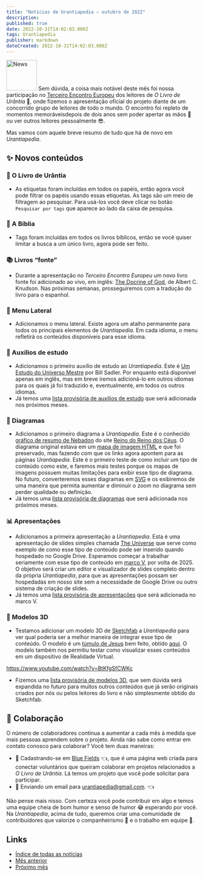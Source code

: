 ```yaml
---
title: "Notícias de Urantiapedia — outubro de 2022"
description:
published: true
date: 2022-10-31T14:02:03.086Z
tags: Urantiapedia
publisher: markdown
dateCreated: 2022-10-31T14:02:03.086Z
---
```


<img src="/_assets/svg/icon-news.svg" alt="News" style="width: 80px;"> Sem dúvida, a coisa mais notável deste mês foi nossa participação no [Terceiro Encontro Europeu](https://aue.urantia-association.org/iii-encuentro-europeo-de-lectores-de-el-libro-de-urantia/) dos leitores de _O Livro de Urântia_ :blue_book:, onde fizemos o apresentação oficial do projeto diante de um concorrido grupo de leitores de todo o mundo. O encontro foi repleto de momentos memoráveis ​​depois de dois anos sem poder apertar as mãos :wave: ou ver outros leitores pessoalmente :sunglasses:.

Mas vamos com aquele breve resumo de tudo que há de novo em _Urantiapedia_.

## :sparkles: Novos conteúdos

### :blue_book: O Livro de Urântia

- As etiquetas foram incluídas em todos os papéis, então agora você pode filtrar os papéis usando essas etiquetas. As tags são um meio de filtragem ao pesquisar. Para usá-los você deve clicar no botão `Pesquisar por tags` que aparece ao lado da caixa de pesquisa.

### :closed_book: A Bíblia

- Tags foram incluídas em todos os livros bíblicos, então se você quiser limitar a busca a um único livro, agora pode ser feito.

### :books: Livros “fonte”

- Durante a apresentação no _Terceiro Encontro Europeu_ um novo livro fonte foi adicionado ao vivo, em inglês: [The Docrine of God](/en/book/Albert_C_Knudson/The_Doctrine_of_God), de Albert C. Knudson. Nas próximas semanas, prosseguiremos com a tradução do livro para o espanhol.

### :date: Menu Lateral

- Adicionamos o menu lateral. Existe agora um atalho permanente para todos os principais elementos de _Urantiapedia_. Em cada idioma, o menu refletirá os conteúdos disponíveis para esse idioma.

### :notebook: Auxílios de estudo

- Adicionamos o primeiro auxílio de estudo ao _Urantiapedia_. Este é [Um Estudo do Universo Mestre](/en/article/William_S_Sadler_Jr/Study_of_the_Master_Universe) por Bill Sadler. Por enquanto está disponível apenas em inglês, mas em breve iremos adicioná-lo em outros idiomas para os quais já foi traduzido e, eventualmente, em todos os outros idiomas.
- Já temos uma [lista provisória de auxílios de estudo](/en/index/study_aids) que será adicionada nos próximos meses.

### :memo: Diagramas

- Adicionamos o primeiro diagrama a _Urantiapedia_. Este é o conhecido [gráfico de resumo de Nebadon](/en/article/The_Kingdom_of_Heaven_Revelation_Nebadon_Chart) do site [Reino do Reino dos Céus](http://www.nebadon.info/). O diagrama original estava em um [mapa de imagem HTML](https://www.w3schools.com/html/html_images_imagemap.asp) e que foi preservado, mas fazendo com que os links agora apontem para as páginas _Urantiapedia_. Este é o primeiro teste de como incluir um tipo de conteúdo como este, e faremos mais testes porque os mapas de imagens possuem muitas limitações para exibir esse tipo de diagrama. No futuro, converteremos esses diagramas em [SVG](https://en.wikipedia.org/wiki/Scalable_Vector_Graphics) e os exibiremos de uma maneira que permita aumentar e diminuir o zoom no diagrama sem perder qualidade ou definição.
- Já temos uma [lista provisória de diagramas](/en/index/diagrams) que será adicionada nos próximos meses.

### :bar_chart: Apresentações

- Adicionamos a primeira apresentação a _Urantiapedia_. Esta é uma apresentação de slides simples chamada [The Universe](/en/slides/The_Universe) que serve como exemplo de como esse tipo de conteúdo pode ser inserido quando hospedado no Google Drive. Esperamos começar a trabalhar seriamente com esse tipo de conteúdo em [marco V](/pt/help/phases#marco-v-apresentações), por volta de 2025. O objetivo será criar um editor e visualizador de slides completo dentro da própria _Urantiapedia_, para que as apresentações possam ser hospedadas em nosso site sem a necessidade de Google Drive ou outro sistema de criação de slides.
- Já temos uma [lista provisória de apresentações](/es/index/presentations) que será adicionada no marco V.

### :milky_way: Modelos 3D

- Testamos adicionar um modelo 3D de [Sketchfab](https://sketchfab.com) a _Urantiapedia_ para ver qual poderia ser a melhor maneira de integrar esse tipo de conteúdo. O modelo é um [túmulo de Jesus](/en/3dmodel/Jesus_tomb_2) bem feito, obtido [aqui](https://sketchfab.com/3d-models/jesus-resurrection-319fbee72f7a44458d6258b4a5c0b60f). O modelo também nos permitiu testar como visualizar esses conteúdos em um dispositivo de Realidade Virtual.

https://www.youtube.com/watch?v=BtKfgSfCWKc

- Fizemos uma [lista provisória de modelos 3D](/en/index/3d_models), que sem dúvida será expandida no futuro para muitos outros conteúdos que já serão originais criados por nós ou pelos leitores do livro e não simplesmente obtido do Sketchfab.

## :blue_heart: Colaboração

O número de colaboradores continua a aumentar a cada mês à medida que mais pessoas aprendem sobre o projeto. Ainda não sabe como entrar em contato conosco para colaborar? Você tem duas maneiras:
- :blue_heart: Cadastrando-se em [Blue Fields](https://blue-fields.netlify.app/) :point_left:, que é uma página web criada para conectar voluntários que queiram colaborar em projetos relacionados a _O Livro de Urântia_. Lá temos um projeto que você pode solicitar para participar.
- :love_letter: Enviando um email para urantiapedia@gmail.com. :point_left:

Não pense mais nisso. Com certeza você pode contribuir em algo e temos uma equipe cheia de bom humor e senso de humor :joy: esperando por você. Na _Urantiapedia_, acima de tudo, queremos criar uma comunidade de contribuidores que valorize o companheirismo :couple: e o trabalho em equipe :muscle:.

## Links

- [Índice de todas as notícias](/pt/news)
- [Mês anterior](/pt/news/2022/09)
- [Próximo mês](/pt/news/2022/11)